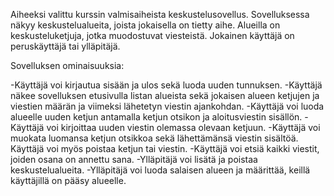 Aiheeksi valittu kurssin valmisaiheista keskustelusovellus.
Sovelluksessa näkyy keskustelualueita, joista jokaisella on tietty aihe. Alueilla on keskusteluketjuja, jotka muodostuvat viesteistä.
Jokainen käyttäjä on peruskäyttäjä tai ylläpitäjä.

Sovelluksen ominaisuuksia:

-Käyttäjä voi kirjautua sisään ja ulos sekä luoda uuden tunnuksen.
-Käyttäjä näkee sovelluksen etusivulla listan alueista sekä jokaisen alueen ketjujen ja viestien määrän ja viimeksi lähetetyn viestin ajankohdan.
-Käyttäjä voi luoda alueelle uuden ketjun antamalla ketjun otsikon ja aloitusviestin sisällön.
-Käyttäjä voi kirjoittaa uuden viestin olemassa olevaan ketjuun.
-Käyttäjä voi muokata luomansa ketjun otsikkoa sekä lähettämänsä viestin sisältöä. Käyttäjä voi myös poistaa ketjun tai viestin.
-Käyttäjä voi etsiä kaikki viestit, joiden osana on annettu sana.
-Ylläpitäjä voi lisätä ja poistaa keskustelualueita.
-Ylläpitäjä voi luoda salaisen alueen ja määrittää, keillä käyttäjillä on pääsy alueelle.

